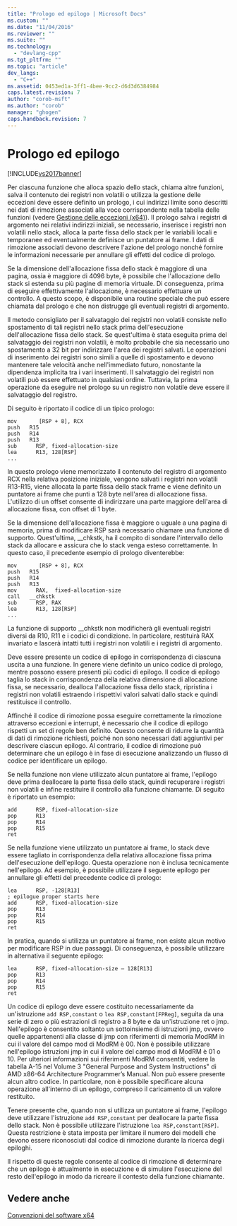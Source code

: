 ```yaml
---
title: "Prologo ed epilogo | Microsoft Docs"
ms.custom: ""
ms.date: "11/04/2016"
ms.reviewer: ""
ms.suite: ""
ms.technology: 
  - "devlang-cpp"
ms.tgt_pltfrm: ""
ms.topic: "article"
dev_langs: 
  - "C++"
ms.assetid: 0453ed1a-3ff1-4bee-9cc2-d6d3d6384984
caps.latest.revision: 7
author: "corob-msft"
ms.author: "corob"
manager: "ghogen"
caps.handback.revision: 7
---
```

# Prologo ed epilogo
[!INCLUDE[vs2017banner](../assembler/inline/includes/vs2017banner.md)]

Per ciascuna funzione che alloca spazio dello stack, chiama altre funzioni, salva il contenuto dei registri non volatili o utilizza la gestione delle eccezioni deve essere definito un prologo, i cui indirizzi limite sono descritti nei dati di rimozione associati alla voce corrispondente nella tabella delle funzioni \(vedere [Gestione delle eccezioni \(x64\)](../build/exception-handling-x64.md)\).  Il prologo salva i registri di argomento nei relativi indirizzi iniziali, se necessario, inserisce i registri non volatili nello stack, alloca la parte fissa dello stack per le variabili locali e temporanee ed eventualmente definisce un puntatore ai frame.  I dati di rimozione associati devono descrivere l'azione del prologo nonché fornire le informazioni necessarie per annullare gli effetti del codice di prologo.  
  
 Se la dimensione dell'allocazione fissa dello stack è maggiore di una pagina, ossia è maggiore di 4096 byte, è possibile che l'allocazione dello stack si estenda su più pagine di memoria virtuale. Di conseguenza, prima di eseguire effettivamente l'allocazione, è necessario effettuare un controllo.  A questo scopo, è disponibile una routine speciale che può essere chiamata dal prologo e che non distrugge gli eventuali registri di argomento.  
  
 Il metodo consigliato per il salvataggio dei registri non volatili consiste nello spostamento di tali registri nello stack prima dell'esecuzione dell'allocazione fissa dello stack.  Se quest'ultima è stata eseguita prima del salvataggio dei registri non volatili, è molto probabile che sia necessario uno spostamento a 32 bit per indirizzare l'area dei registri salvati. Le operazioni di inserimento dei registri sono simili a quelle di spostamento e devono mantenere tale velocità anche nell'immediato futuro, nonostante la dipendenza implicita tra i vari inserimenti.  Il salvataggio dei registri non volatili può essere effettuato in qualsiasi ordine.  Tuttavia, la prima operazione da eseguire nel prologo su un registro non volatile deve essere il salvataggio del registro.  
  
 Di seguito è riportato il codice di un tipico prologo:  
  
```  
mov       [RSP + 8], RCX  
push   R15  
push   R14  
push   R13  
sub      RSP, fixed-allocation-size  
lea      R13, 128[RSP]  
...  
```  
  
 In questo prologo viene memorizzato il contenuto del registro di argomento RCX nella relativa posizione iniziale, vengono salvati i registri non volatili R13\-R15, viene allocata la parte fissa dello stack frame e viene definito un puntatore ai frame che punti a 128 byte nell'area di allocazione fissa.  L'utilizzo di un offset consente di indirizzare una parte maggiore dell'area di allocazione fissa, con offset di 1 byte.  
  
 Se la dimensione dell'allocazione fissa è maggiore o uguale a una pagina di memoria, prima di modificare RSP sarà necessario chiamare una funzione di supporto.  Quest'ultima, \_\_chkstk, ha il compito di sondare l'intervallo dello stack da allocare e assicura che lo stack venga esteso correttamente.  In questo caso, il precedente esempio di prologo diventerebbe:  
  
```  
mov       [RSP + 8], RCX  
push   R15  
push   R14  
push   R13  
mov      RAX,  fixed-allocation-size  
call   __chkstk  
sub      RSP, RAX  
lea      R13, 128[RSP]  
...  
```  
  
 La funzione di supporto \_\_chkstk non modificherà gli eventuali registri diversi da R10, R11 e i codici di condizione.  In particolare, restituirà RAX invariato e lascerà intatti tutti i registri non volatili e i registri di argomento.  
  
 Deve essere presente un codice di epilogo in corrispondenza di ciascuna uscita a una funzione.  In genere viene definito un unico codice di prologo, mentre possono essere presenti più codici di epilogo.  Il codice di epilogo taglia lo stack in corrispondenza della relativa dimensione di allocazione fissa, se necessario, dealloca l'allocazione fissa dello stack, ripristina i registri non volatili estraendo i rispettivi valori salvati dallo stack e quindi restituisce il controllo.  
  
 Affinché il codice di rimozione possa eseguire correttamente la rimozione attraverso eccezioni e interrupt, è necessario che il codice di epilogo rispetti un set di regole ben definito.  Questo consente di ridurre la quantità di dati di rimozione richiesti, poiché non sono necessari dati aggiuntivi per descrivere ciascun epilogo.  Al contrario, il codice di rimozione può determinare che un epilogo è in fase di esecuzione analizzando un flusso di codice per identificare un epilogo.  
  
 Se nella funzione non viene utilizzato alcun puntatore ai frame, l'epilogo deve prima deallocare la parte fissa dello stack, quindi recuperare i registri non volatili e infine restituire il controllo alla funzione chiamante.  Di seguito è riportato un esempio:  
  
```  
add      RSP, fixed-allocation-size  
pop      R13  
pop      R14  
pop      R15  
ret  
```  
  
 Se nella funzione viene utilizzato un puntatore ai frame, lo stack deve essere tagliato in corrispondenza della relativa allocazione fissa prima dell'esecuzione dell'epilogo.  Questa operazione non è inclusa tecnicamente nell'epilogo.  Ad esempio, è possibile utilizzare il seguente epilogo per annullare gli effetti del precedente codice di prologo:  
  
```  
lea      RSP, -128[R13]  
; epilogue proper starts here  
add      RSP, fixed-allocation-size  
pop      R13  
pop      R14  
pop      R15  
ret  
```  
  
 In pratica, quando si utilizza un puntatore ai frame, non esiste alcun motivo per modificare RSP in due passaggi. Di conseguenza, è possibile utilizzare in alternativa il seguente epilogo:  
  
```  
lea      RSP, fixed-allocation-size – 128[R13]  
pop      R13  
pop      R14  
pop      R15  
ret  
```  
  
 Un codice di epilogo deve  essere costituito necessariamente da un'istruzione `add RSP,constant` o `lea RSP,constant[FPReg]`, seguita da una serie di zero o più estrazioni di registro a 8 byte e da un'istruzione ret o jmp.  Nell'epilogo è consentito soltanto un sottoinsieme di istruzioni jmp,  ovvero quelle appartenenti alla classe di jmp con riferimenti di memoria ModRM in cui il valore del campo mod di ModRM è 00.  Non è possibile utilizzare nell'epilogo istruzioni jmp in cui il valore del campo mod di ModRM è 01 o 10.  Per ulteriori informazioni sui riferimenti ModRM consentiti, vedere la tabella A\-15 nel Volume 3 "General Purpose and System Instructions" di AMD x86\-64 Architecture Programmer’s Manual.  Non può essere presente alcun altro codice.  In particolare, non è possibile specificare alcuna operazione all'interno di un epilogo, compreso il caricamento di un valore restituito.  
  
 Tenere presente che, quando non si utilizza un puntatore ai frame, l'epilogo deve utilizzare l'istruzione `add RSP,constant` per deallocare la parte fissa dello stack.  Non è possibile utilizzare l'istruzione `lea RSP,constant[RSP]`.  Questa restrizione è stata imposta per limitare il numero dei modelli che devono essere riconosciuti dal codice di rimozione durante la ricerca degli epiloghi.  
  
 Il rispetto di queste regole consente al codice di rimozione di determinare che un epilogo è attualmente in esecuzione e di simulare l'esecuzione del resto dell'epilogo in modo da ricreare il contesto della funzione chiamante.  
  
## Vedere anche  
 [Convenzioni del software x64](../build/x64-software-conventions.md)